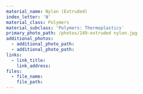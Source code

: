 ```yaml
---
material_name: Nylon (Extruded)
index_letter: 'N'
material_class: Polymers
material_subclass: 'Polymers: Thermoplastics'
primary_photo_path: /photos/149-extruded nylon.jpg
additional_photos:
  - additional_photo_path:
  - additional_photo_path:
links:
  - link_title:
    link_address:
files:
  - file_name:
    file_path:
---
```



